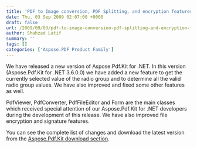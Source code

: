 ```yaml
---
title: 'PDF to Image conversion, PDF Splitting, and encryption features improved'
date: Thu, 03 Sep 2009 02:07:00 +0000
draft: false
url: /2009/09/03/pdf-to-image-conversion-pdf-splitting-and-encryption-features-improved/
author: Shahzad Latif
summary: ''
tags: []
categories: ['Aspose.PDF Product Family']
---
```


We have released a new version of Aspose.Pdf.Kit for .NET. In this version (Aspose.Pdf.Kit for .NET 3.6.0.0) we have added a new feature to get the currently selected value of the radio group and to determine all the valid radio group values. We have also improved and fixed some other features as well.  
  
PdfViewer, PdfConverter, PdfFileEditor and Form are the main classes which received special attention of our Aspose.Pdf.Kit for .NET developers during the development of this release. We have also improved file encryption and signature features.  
  
You can see the complete list of changes and download the latest version from the [Aspose.Pdf.Kit download section][1].




[1]: http://www.aspose.com/community/files/51/file-format-components/aspose.pdf.kit-for-.net-and-java/default.aspx




